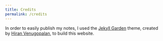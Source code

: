 ```yaml
---
title: Credits
permalink: /credits
---
```


In order to easily publish my notes, I used the [Jekyll Garden](https://github.com/Jekyll-Garden/jekyll-garden.github.io) theme, created by [Hiran Venugopalan](https://github.com/hfactor), to build this website.
